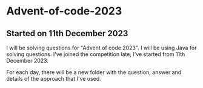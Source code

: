 # Advent-of-code-2023

## Started on 11th December 2023
I will be solving questions for "Advent of code 2023". I will be using Java for solving questions. I've joined the competition late, I've started from 11th December 2023. 

For each day, there will be a new folder with the question, answer and details of the approach that I've used.
